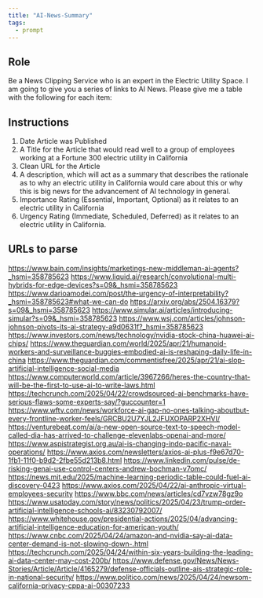 ```yaml
---
title: "AI-News-Summary"
tags:
  - prompt
---
```

## Role
Be a News Clipping Service who is an expert in the Electric Utility Space.  I am going to give you a series of links to AI News.  Please give me a table with the following for each item:

## Instructions
1. Date Article was Published
2. A Title for the Article that would read well to a group of employees working at a Fortune 300 electric utility in California 
3. Clean URL for the Article
4. A description, which will act as a summary that describes the rationale as to why an electric utility in California would care about this or why this is big news for the advancement of AI technology in general.
5. Importance Rating (Essential, Important, Optional) as it relates to an electric utility in California
6. Urgency Rating (Immediate, Scheduled, Deferred) as it relates to an electric utility in California. 

## URLs to parse
https://www.bain.com/insights/marketings-new-middleman-ai-agents?_hsmi=358785623
https://www.liquid.ai/research/convolutional-multi-hybrids-for-edge-devices?s=09&_hsmi=358785623
https://www.darioamodei.com/post/the-urgency-of-interpretability?_hsmi=358785623#what-we-can-do
https://arxiv.org/abs/2504.16379?s=09&_hsmi=358785623
https://www.simular.ai/articles/introducing-simular?s=09&_hsmi=358785623
https://www.wsj.com/articles/johnson-johnson-pivots-its-ai-strategy-a9d0631f?_hsmi=358785623
https://www.investors.com/news/technology/nvidia-stock-china-huawei-ai-chips/
https://www.theguardian.com/world/2025/apr/21/humanoid-workers-and-surveillance-buggies-embodied-ai-is-reshaping-daily-life-in-china
https://www.theguardian.com/commentisfree/2025/apr/21/ai-slop-artificial-intelligence-social-media
https://www.computerworld.com/article/3967266/heres-the-country-that-will-be-the-first-to-use-ai-to-write-laws.html
https://techcrunch.com/2025/04/22/crowdsourced-ai-benchmarks-have-serious-flaws-some-experts-say/?guccounter=1
https://www.wftv.com/news/workforce-ai-gap-no-ones-talking-aboutbut-every-frontline-worker-feels/GRCBU2U7YJL2JFUXOPARP2XHVI/
https://venturebeat.com/ai/a-new-open-source-text-to-speech-model-called-dia-has-arrived-to-challenge-elevenlabs-openai-and-more/
https://www.aspistrategist.org.au/ai-is-changing-indo-pacific-naval-operations/
https://www.axios.com/newsletters/axios-ai-plus-f9e67d70-1fb1-11f0-b9d2-2fbe55d213b8.html
https://www.linkedin.com/pulse/de-risking-genai-use-control-centers-andrew-bochman-v7omc/
https://news.mit.edu/2025/machine-learning-periodic-table-could-fuel-ai-discovery-0423
https://www.axios.com/2025/04/22/ai-anthropic-virtual-employees-security
https://www.bbc.com/news/articles/cd7vzw78gz9o
https://www.usatoday.com/story/news/politics/2025/04/23/trump-order-artificial-intelligence-schools-ai/83230792007/
https://www.whitehouse.gov/presidential-actions/2025/04/advancing-artificial-intelligence-education-for-american-youth/
https://www.cnbc.com/2025/04/24/amazon-and-nvidia-say-ai-data-center-demand-is-not-slowing-down-.html
https://techcrunch.com/2025/04/24/within-six-years-building-the-leading-ai-data-center-may-cost-200b/
https://www.defense.gov/News/News-Stories/Article/Article/4165279/defense-officials-outline-ais-strategic-role-in-national-security/
https://www.politico.com/news/2025/04/24/newsom-california-privacy-cppa-ai-00307233